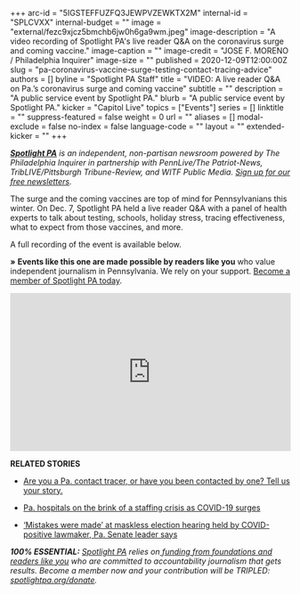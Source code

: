 +++
arc-id = "5IGSTEFFUZFQ3JEWPVZEWKTX2M"
internal-id = "SPLCVXX"
internal-budget = ""
image = "external/fezc9xjcz5bmchb6jw0h6ga9wm.jpeg"
image-description = "A video recording of Spotlight PA's live reader Q&A on the coronavirus surge and coming vaccine."
image-caption = ""
image-credit = "JOSE F. MORENO / Philadelphia Inquirer"
image-size = ""
published = 2020-12-09T12:00:00Z
slug = "pa-coronavirus-vaccine-surge-testing-contact-tracing-advice"
authors = []
byline = "Spotlight PA Staff"
title = "VIDEO: A live reader Q&A on Pa.’s coronavirus surge and coming vaccine"
subtitle = ""
description = "A public service event by Spotlight PA."
blurb = "A public service event by Spotlight PA."
kicker = "Capitol Live"
topics = ["Events"]
series = []
linktitle = ""
suppress-featured = false
weight = 0
url = ""
aliases = []
modal-exclude = false
no-index = false
language-code = ""
layout = ""
extended-kicker = ""
+++

<a href="https://www.spotlightpa.org/"><i><b>Spotlight PA</b></i></a><i> is an independent, non-partisan newsroom powered by The Philadelphia Inquirer in partnership with PennLive/The Patriot-News, TribLIVE/Pittsburgh Tribune-Review, and WITF Public Media. </i><a href="https://www.spotlightpa.org/newsletters"><i>Sign up for our free newsletters</i></a><i>.</i>

The surge and the coming vaccines are top of mind for Pennsylvanians this winter. On Dec. 7, Spotlight PA held a live reader Q&amp;A with a panel of health experts to talk about testing, schools, holiday stress, tracing effectiveness, what to expect from those vaccines, and more.

A full recording of the event is available below.

<b>»</b> <b>Events like this one are made possible by readers like you</b> who value independent journalism in Pennsylvania. We rely on your support. <a href="https://www.google.com/url?q=http://checkout.fundjournalism.org/memberform?org_id%3Dspotlightpa%26campaign%3D7015G0000003ZrjQAE&sa=D&ust=1607478855787000&usg=AOvVaw1hSS4LdmCkwM0J9DjwtEb_" target=_blank>Become a member of Spotlight PA today</a>.

<div style="padding:56.25% 0 0 0;position:relative;"><iframe src="https://player.vimeo.com/video/488637423?color=ffcb05&title=0&byline=0" style="position:absolute;top:0;left:0;width:100%;height:100%;" frameborder="0" allow="autoplay; fullscreen" allowfullscreen></iframe></div><script src="https://player.vimeo.com/api/player.js"></script>

<b>RELATED STORIES</b>

- <a href="https://www.spotlightpa.org/news/2020/11/coronavirus-contact-tracer-testing-investigator-doh-pa/" target=_blank>Are you a Pa. contact tracer, or have you been contacted by one? Tell us your story.</a>

- <a href="https://www.spotlightpa.org/news/2020/12/pennsylvania-hospitals-coronavirus-staffing-shortages/" target=_blank>Pa. hospitals on the brink of a staffing crisis as COVID-19 surges</a>

- <a href="https://www.spotlightpa.org/news/2020/12/doug-mastriano-coronavirus-election-hearing-masks-jake-corman-review/" target=_blank>‘Mistakes were made’ at maskless election hearing held by COVID-positive lawmaker, Pa. Senate leader says</a>

<i><b>100% ESSENTIAL:</b></i><i> </i><a href="https://www.spotlightpa.org/"><i>Spotlight PA</i></a><i> relies on</i><a href="https://www.spotlightpa.org/support"><i> funding from foundations and readers like you</i></a><i> who are committed to accountability journalism that gets results. Become a member now and your contribution will be TRIPLED: </i><a href="http://spotlightpa.org/donate"><i>spotlightpa.org/donate</i></a><i>.</i>
